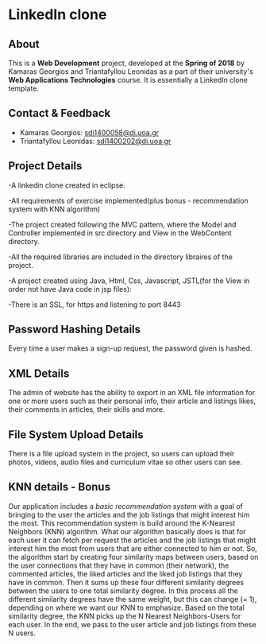# LinkedIn clone

## About

This is a **Web Development** project, developed at the **Spring of 2018** by Kamaras Georgios and Triantafyllou Leonidas as a part of their university's **Web Applications Technologies** course. It is essentially a LinkedIn clone template.

## Contact & Feedback

* Kamaras Georgios: <sdi1400058@di.uoa.gr>
* Triantafyllou Leonidas: <sdi1400202@di.uoa.gr>

## Project Details

-A linkedin clone created in eclipse.

-All requirements of exercise implemented(plus bonus - recommendation system with KNN algorithm)

-The project created following the MVC pattern, where the Model and Controller implemented in src directory and View in the WebContent directory.

-All the required libraries are included in the directory libraires of the project.

-A project created using Java, Html, Css, Javascript, JSTL(for the View in order not have Java code in jsp files):

-There is an SSL, for https and listening to port 8443

## Password Hashing Details

Every time a user makes a sign-up request, the password given is hashed.

## XML Details

The admin of website has the ability to export in an XML file information for one or more users such as their personal info, their article and listings likes, their comments in articles, their skills and more.

## File System Upload Details

There is a file upload system in the project, so users can upload their photos, videos, audio files and curriculum vitae so other users can see.

## KNN details - Bonus

Our application includes a _basic recommendation system_ with a goal of bringing to the user the articles and the job listings that might interest him the most. This recommendation system is build around the K-Nearest Neighbors (KNN) algorithm. What our algorithm basically does is that for each user it can fetch per request the articles and the job listings that might interest him the most from users that are either connected to him or not. So, the algorithm start by creating four similarity maps between users, based on the user connections that they have in common (their network), the commented articles, the liked articles and the liked job listings that they have in common. Then it sums up these four different similarity degrees between the users to one total similarity degree. In this process all the different similarity degrees have the same weight, but this can change (= 1), depending on where we want our KNN to emphasize. Based on the total similarity degree, the KNN picks up the N Nearest Neighbors-Users for each user. In the end, we pass to the user article and job listings from these N users.
